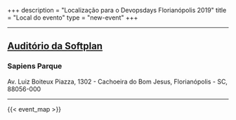 +++
description = "Localização para o Devopsdays Florianópolis 2019"
title = "Local do evento"
type = "new-event"
+++
<div class = "row">
  <div class = "col">
    <hr />
    <h2><a href="https://www.softplan.com.br/contato/">Auditório da Softplan</a></h2>
    <h3>Sapiens Parque</h3>
    Av. Luiz Boiteux Piazza, 1302 - Cachoeira do Bom Jesus, Florianópolis - SC, 88056-000
    <hr />
  </div>
</div>

{{< event_map >}}

<p></p>